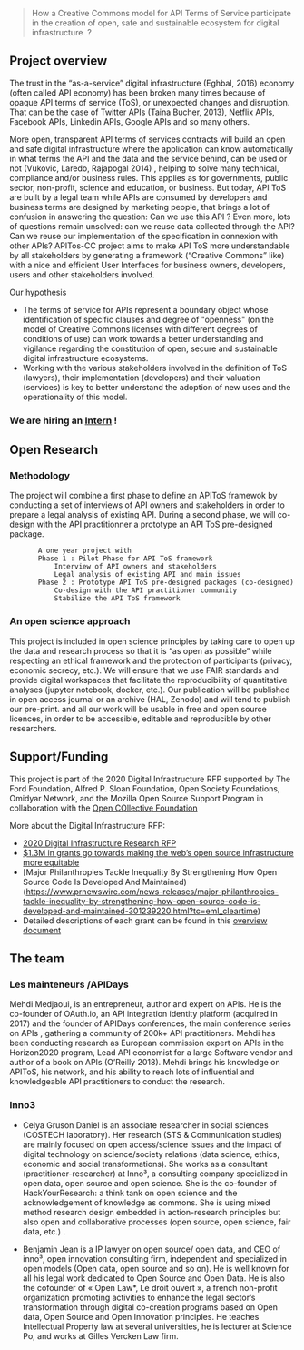 
> How a Creative Commons model for API Terms of Service participate in the creation of open, safe and sustainable ecosystem for digital infrastructure   ?

## Project overview 

The trust in the “as-a-service” digital infrastructure (Eghbal, 2016) economy (often called API economy) has been broken many times because of opaque API terms of service (ToS), or unexpected changes and disruption. That can be the case of Twitter APIs (Taina Bucher, 2013), Netflix APIs, Facebook APIs, Linkedin APIs, Google APIs and so many others. 

More open, transparent API terms of services contracts will build an open and safe digital infrastructure where the application can know automatically in what terms the API and the data and the service behind, can be used or not (Vukovic, Laredo, Rajapogal 2014) , helping to solve many technical, compliance and/or business rules. This applies as for governments, public sector, non-profit, science and education, or business.
But today, API ToS are built by a legal team while APIs are consumed by developers and business terms are designed by marketing people, that brings a lot of confusion in answering the question: Can we use this API ? Even more, lots of questions remain unsolved: can we reuse data collected through the API? Can we reuse our implementation of the specification in connexion with other APIs?
APITos-CC project aims to make API ToS more understandable by all stakeholders by generating a framework (“Creative Commons” like) with a nice and efficient User Interfaces for business owners, developers, users and other stakeholders involved. 

Our hypothesis 
- The terms of service for APIs represent a boundary object whose identification of specific clauses and degree of "openness" (on the model of Creative Commons licenses with different degrees of conditions of use) can work towards a better understanding and vigilance regarding the constitution of open, secure and sustainable digital infrastructure ecosystems.  
- Working with the various stakeholders involved in the definition of ToS (lawyers), their implementation (developers) and their valuation (services) is key to better understand the adoption of new uses and the operationality of this model.

### We are hiring an [Intern](https://inno3.fr/actualite/internship-api-terms-service-towards-creative-commons-model) ! 


## Open Research 

### Methodology 

The project will combine a first phase to define an APIToS framewok by conducting a set of interviews of API owners and stakeholders in order to prepare a legal analysis of existing API. During a second phase, we will  co-design with the API practitionner a prototype an API ToS pre-designed package. 

           A one year project with 
           Phase 1 : Pilot Phase for API ToS framework
               Interview of API owners and stakeholders
               Legal analysis of existing API and main issues
           Phase 2 : Prototype API ToS pre-designed packages (co-designed)
               Co-design with the API practitioner community
               Stabilize the API ToS framework

### An open science approach

This project is included in open science principles by taking care to open up the data and research process so that it is “as open as possible” while respecting an ethical framework and the protection of participants (privacy, economic secrecy, etc.). We will ensure that we use FAIR standards and provide digital workspaces that facilitate the reproducibility of quantitative analyses (jupyter notebook, docker, etc.). Our publication will be published in open access journal or an archive (HAL, Zenodo) and will tend to publish our pre-print. and all our work will be usable in free and open source licences, in order to be accessible, editable and reproducible by other researchers. 

## Support/Funding 

This project is part of the 2020 Digital Infrastructure RFP supported by The Ford Foundation, Alfred P. Sloan Foundation, Open Society Foundations, Omidyar Network, and the Mozilla Open Source Support Program in collaboration with the [Open COllective Foundation](https://opencollective.com/foundation)

More about the Digital Infrastructure RFP:

- [2020 Digital Infrastructure Research RFP](https://fordfoundation.forms.fm/2020-digital-infrastructure-research-rfp/forms/8103)
- [$1.3M in grants go towards making the web’s open source infrastructure more equitable](https://techcrunch.com/2021/03/03/1-3m-in-grants-go-towards-making-the-webs-open-source-infrastructure-more-equitable/)
- [Major Philanthropies Tackle Inequality By Strengthening How Open Source Code Is Developed And Maintained)(https://www.prnewswire.com/news-releases/major-philanthropies-tackle-inequality-by-strengthening-how-open-source-code-is-developed-and-maintained-301239220.html?tc=eml_cleartime)
- Detailed descriptions of each grant can be found in this [overview document](https://docs.google.com/document/d/1EiisqGbUEUwJMwFl1y0RMHHH8KBQBvLhasVheNlWl9I/edit)

## The team

### Les mainteneurs /APIDays
Mehdi Medjaoui, is an entrepreneur, author and expert on APIs. He is the co-founder of OAuth.io, an API integration identity platform (acquired in 2017) and the founder of APIDays conferences, the main conference series on APIs , gathering a community of 200k+ API practitioners. Mehdi has been conducting research as European commission expert on APIs in the Horizon2020 program, Lead API economist for a large Software vendor and author of a book on APIs (O’Reilly 2018). Mehdi brings his knowledge on APIToS, his network, and his ability to reach lots of influential and knowledgeable API practitioners to conduct the research.

### Inno3

- Celya Gruson Daniel is an associate researcher in social sciences (COSTECH laboratory). Her research (STS & Communication studies) are mainly focused on open access/science issues and the impact of digital technology on science/society relations (data science, ethics, economic and social transformations). She works as a consultant (practitioner-researcher) at Inno³, a consulting company specialized in open data, open source and open science. She is the co-founder of HackYourResearch: a think tank on open science and the acknowledgement of knowledge as commons. She is using mixed method research design embedded in action-research principles but also open and collaborative processes (open source, open science, fair data, etc.) . 

- Benjamin Jean is a IP lawyer on open source/ open data, and CEO of inno³, open innovation consulting firm, independent and specialized in open models (Open data, open source and so on). He is well known for all his legal work dedicated to Open Source and Open Data. He is also the cofounder of « Open Law*, Le droit ouvert », a french non-profit organization promoting activities to enhance the legal sector’s transformation through digital co-creation programs based on Open data, Open Source and Open Innovation principles. He teaches Intellectual Property law at several universities, he is lecturer at Science Po, and works at Gilles Vercken Law firm. 










